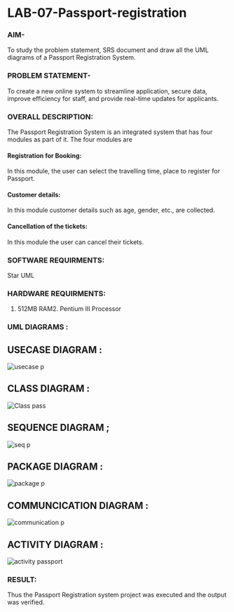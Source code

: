 # LAB-07-Passport-registration

### AIM-
To study the problem statement, SRS document and draw all the UML diagrams of a
Passport Registration System.

### PROBLEM STATEMENT-
To create a new online system to streamline application, secure data, improve efficiency for staff, and provide real-time updates for applicants.

### OVERALL DESCRIPTION:
The Passport Registration System is an integrated system that has four modules as part of
it. The four modules are
#### Registration for Booking:
In this module, the user can select the travelling time, place to register for Passport.
#### Customer details:
In this module customer details such as age, gender, etc., are collected.
#### Cancellation of the tickets:
In this module the user can cancel their tickets.
### SOFTWARE REQUIRMENTS:
Star UML
### HARDWARE REQUIRMENTS:
1. 512MB RAM2. Pentium III Processor

### UML DIAGRAMS :
## USECASE DIAGRAM :
![usecase p](https://github.com/user-attachments/assets/82b689df-fd7e-4bb0-bfe8-a8790c9fde21)

## CLASS DIAGRAM :
![Class pass](https://github.com/user-attachments/assets/5412d8f8-83fe-4104-9c9d-324bec7800bb)

## SEQUENCE DIAGRAM ;
![seq p](https://github.com/user-attachments/assets/6a98b034-96c6-4925-9adc-ed46507ed007)

## PACKAGE DIAGRAM :
![package p](https://github.com/user-attachments/assets/0be2dd91-5b0d-457b-8512-1d608eefc39d)

## COMMUNCICATION DIAGRAM :
![communication p](https://github.com/user-attachments/assets/fb3d9d04-6fd4-48c1-a890-9e579b926af4)

## ACTIVITY DIAGRAM :
![activity passport](https://github.com/user-attachments/assets/b1884806-7a74-449a-b1bd-1cfc1fac05aa)





### RESULT:
Thus the Passport Registration system project was executed and the output was verified.
